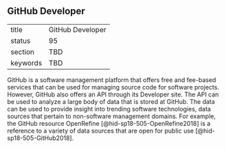 ## GitHub Developer


|          |                  |
| -------- | ---------------- |
| title    | GitHub Developer |
| status   | 95               |
| section  | TBD              |
| keywords | TBD              |




GitHub is a software management platform that offers free and fee-based
services that can be used for managing source code for software
projects. However, GitHub also offers an API through its Developer site.
The API can be used to analyze a large body of data that is stored at
GitHub. The data can be used to provide insight into trending software
technologies, data sources that pertain to non-software management
domains. For example, the GitHub resource
OpenRefine [@hid-sp18-505-OpenRefine2018] is a reference to a variety of
data sources that are open for public use [@hid-sp18-505-GitHub2018].
